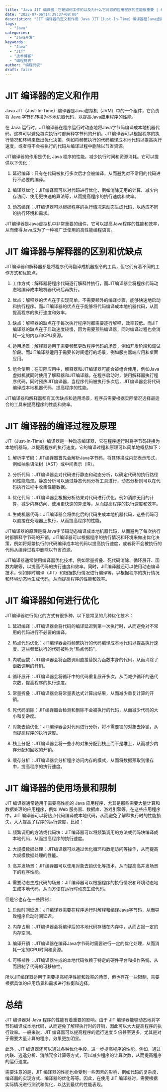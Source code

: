 ```yaml
---
title: "Java JIT 编译器：它是如何工作的以及为什么它对您的应用程序的性能很重要 | 编程码农"
date: "2022-07-06T14:39:37+08:00"
description: "JIT 编译器的定义和作用 Java JIT（Just-In-Time）编译器是Java虚拟机（JVM）中的一个组件，它负责将 Java 字节码转换为本地机器代码，以提高Java应用程序的性能。 在 Java 运行时，JIT编译器在程序运行时动态地将Java字节码编译成本地机器代码，这样可以避免每次..."
tags:
  - "Java"
categories:
  - "Java开发"
keywords:
  - "Java"
  - "JIT"
  - "技术博客"
  - "编程码农"
author: "编程码农"
draft: false
---
```


# JIT 编译器的定义和作用

Java JIT（Just-In-Time）编译器是Java虚拟机（JVM）中的一个组件，它负责将 Java 字节码转换为本地机器代码，以提高Java应用程序的性能。

在 Java 运行时，JIT编译器在程序运行时动态地将Java字节码编译成本地机器代码，这样可以避免每次执行时都解释字节码的开销。JIT编译器可以根据程序的执行情况和环境来做出优化决策，例如将频繁执行的代码编译成本地代码以提高执行速度，或者将不会被执行的代码从编译过程中删除以节省资源。

JIT编译器的作用是优化 Java 程序的性能，减少执行时间和资源消耗。它可以提供以下优化：

1. 延迟编译：只有在代码被执行多次后才会被编译，从而避免对不常用的代码进行不必要的编译。

2. 编译器优化：JIT编译器可以对代码进行优化，例如消除无用的计算、减少内存访问、使用更快速的算法等，从而提高程序的执行速度和效率。

3. 动态编译：JIT编译器可以根据程序的执行情况来动态生成代码，以适应不同的执行环境和需求。

JIT编译器是Java虚拟机中非常重要的组件，它可以提高Java程序的性能和效率，从而使得Java成为了一种被广泛使用的高性能编程语言。



# JIT 编译器与解释器的区别和优缺点

JIT编译器和解释器都是将程序代码翻译成机器指令的工具，但它们有着不同的工作方式和优缺点。

1. 工作方式：解释器将程序代码逐行解释并执行，而JIT编译器会将程序代码动态地编译成本地机器代码后再执行。

2. 优点：解释器的优点在于实现简单，不需要额外的编译步骤，能够快速地启动和执行程序。而JIT编译器的优点在于能够将代码编译成本地机器代码，从而提高程序的执行速度和效率。

3. 缺点：解释器的缺点在于每次执行程序时都需要逐行解释，效率较低。而JIT编译器的缺点在于启动速度较慢，因为需要预热编译器，同时编译过程也会消耗一定的内存和CPU资源。

4. 适用场景：解释器适用于需要频繁更改程序代码的场景，例如开发阶段和调试阶段。而JIT编译器适用于需要长时间运行的场景，例如服务器端应用和桌面应用。

5. 组合使用：在实际应用中，解释器和JIT编译器可能会被组合使用，例如Java虚拟机就同时使用了解释器和JIT编译器。在程序启动时，使用解释器执行程序代码，同时预热JIT编译器，当程序代码被执行多次后，JIT编译器会将代码编译成本地机器代码，提高程序的性能。

JIT编译器和解释器都有其优缺点和适用场景，程序员需要根据实际情况选择最适合的工具来提高程序的性能和效率。



# JIT 编译器的编译过程及原理

JIT（Just-In-Time）编译器是一种动态编译器，它在程序运行时将字节码转换为本地机器码，以提高程序的执行速度。它的编译过程和原理可以简单地概括如下：

1. 解析字节码：JIT编译器首先会解析Java字节码，将其转换成内部表示形式，例如抽象语法树（AST）或中间表示（IR）。

2. 分析代码：JIT编译器会对代码进行静态和动态分析，以确定代码的执行路径和性能瓶颈。静态分析可以通过静态代码分析工具进行，动态分析则可以在代码执行过程中收集性能数据。

3. 优化代码：JIT编译器会根据分析结果对代码进行优化，例如消除无用的计算、减少内存访问、使用更快速的算法等，从而提高程序的执行速度和效率。

4. 生成机器代码：JIT编译器会将优化后的代码生成本地机器代码，这些代码可以直接在处理器上执行，从而提高程序的性能。

JIT编译器的原理是将Java字节码动态编译成本地机器代码，从而避免了每次执行时都解释字节码的开销。JIT编译器可以根据程序的执行情况和环境来做出优化决策，例如将频繁执行的代码编译成本地代码以提高执行速度，或者将不会被执行的代码从编译过程中删除以节省资源。

JIT编译器通常使用编译器优化技术，例如常量折叠、死代码消除、循环展开、函数内联等，以提高代码的执行速度和效率。同时，JIT编译器还可以使用动态编译技术，例如即时编译（JIT）和根据执行情况进行编译等，以根据程序的执行情况和环境动态地生成代码，从而提高程序的性能和效率。



# JIT 编译器如何进行优化

JIT编译器进行优化的方式有很多种，以下是常见的几种优化技术：

1. 延迟编译：JIT编译器会将代码的编译延迟到第一次执行时，从而避免对不常用的代码进行不必要的编译。

2. 热点代码优化：JIT编译器会将频繁执行的代码编译成本地代码以提高执行速度。这些频繁执行的代码被称为“热点代码”。

3. 内联函数：JIT编译器会将函数调用直接替换为函数本身的代码，从而消除了函数调用的开销。

4. 循环展开：JIT编译器会将循环中的代码重复展开多次，从而减少循环的迭代次数，提高程序的执行速度。

5. 常量折叠：JIT编译器会将常量表达式计算出结果，从而减少重复计算的开销。

6. 死代码消除：JIT编译器会检测和删除不会被执行的代码，从而减少代码的大小和复杂度。

7. 对象去锁优化：JIT编译器会对代码进行分析，将不需要锁的对象去掉锁，从而提高程序的执行速度。

8. 栈上分配：JIT编译器会将一些小的对象分配到栈上而不是堆上，从而减少内存分配和回收的开销。

9. 缓存分析：JIT编译器会分析程序访问内存的模式，从而将数据预取到缓存中，提高程序的执行速度。



# JIT 编译器的使用场景和限制

JIT 编译器通常适用于需要高性能的 Java 应用程序，尤其是那些需要大量计算和数据处理的应用程序，例如 Web 服务器、数据库、游戏引擎等。在这些应用程序中，JIT 编译器可以将热点代码编译成本地代码，从而避免了解释执行时的性能损失，大大提高了程序的运行速度，比如：

1. 频繁调用的方法或代码块：JIT编译器可以将频繁调用的方法或代码块编译成本地代码，从而提高程序的执行速度。

2. 大规模数据处理：JIT编译器可以通过优化循环和数组访问等操作，从而提高大规模数据处理的性能。

3. 高并发场景：JIT编译器可以使用对象去锁优化等技术，从而提高高并发场景下的程序性能。

4. 需要动态生成代码的场景：JIT编译器可以根据程序的执行情况和环境动态地生成本地代码，从而方便在运行时动态生成代码。

但是它也存在一些限制：

1. 启动时间延迟：JIT编译器需要在程序运行时解释和编译Java字节码，从而导致程序启动时间延迟。

2. 内存占用：JIT编译器会将编译后的本地代码存储在内存中，从而占据一定的内存空间。

3. 编译开销：JIT编译器在编译Java字节码时需要进行一定的优化处理，从而消耗一定的CPU时间和资源。

4. 可移植性：JIT编译器生成的本地代码依赖于特定的硬件平台和操作系统，从而限制了代码的可移植性。

所以JIT编译器适用于需要提高程序性能和效率的场景，但也存在一些限制，需要根据具体的应用场景和需求进行权衡和选择。



# 总结

JIT 编译器对 Java 程序的性能有着重要的影响。由于 JIT 编译器能够动态地将字节码编译成本地代码，从而避免了解释执行时的开销，因此可以大大提高程序的执行效率。一般来说，JIT 编译器可以提高程序的运行速度 5 倍甚至更多，尤其是对于需要大量计算的程序，效果更加明显。

此外，JIT 编译器还可以通过各种优化手段，进一步提高程序的性能。例如，通过内联、逃逸分析、消除冗余计算等方式，可以减少程序的计算次数，从而提高程序的运行速度。

需要注意的是，JIT 编译器的性能也会受到一些因素的影响，例如代码的复杂度、编译器的实现方式、编译器的优化等等。因此，在使用 JIT 编译器时，需要根据实际情况进行测试和优化，以达到最优的性能表现。


